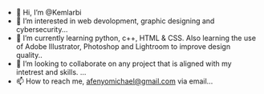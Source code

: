 - 👋 Hi, I’m @Kemlarbi
- 👀 I’m interested in web devolopment, graphic designing and cybersecurity...
- 🌱 I’m currently learning python, c++, HTML & CSS. Also learning the use of Adobe Illustrator, Photoshop and Lightroom to improve design quality..
- 💞️ I’m looking to collaborate on any project that is aligned with my intetrest and skills. ...
- 📫 How to reach me, afenyomichael@gmail.com via email...

<!---
Kemlarbi/Kemlarbi is a ✨ special ✨ repository because its `README.md` (this file) appears on your GitHub profile.
You can click the Preview link to take a look at your changes.
--->
